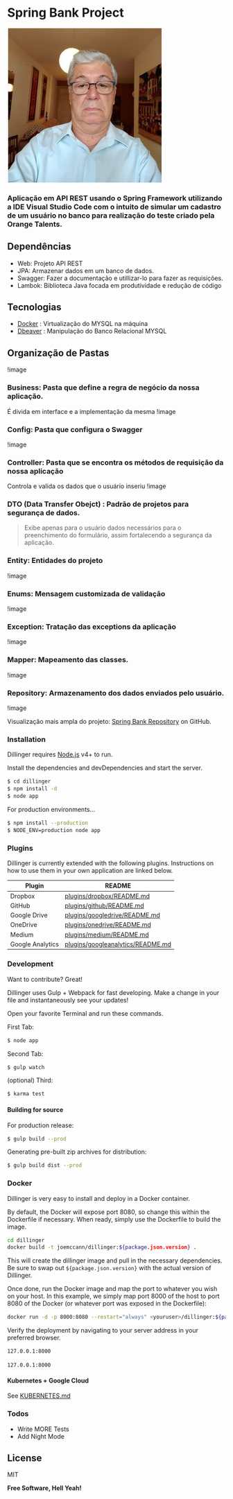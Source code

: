 # Spring Bank Project
![alt text](https://github.com/luizfelipebraga/SpringBankProject/blob/main/testegit.jpg?raw=true)


   ### Aplicação em API REST usando o Spring Framework utilizando a IDE Visual Studio Code com o intuito de simular um cadastro de um usuário no banco para realização do teste criado pela Orange Talents.

   ## Dependências

- Web: Projeto API REST
- JPA: Armazenar dados em um banco de dados.
- Swagger: Fazer a documentação  e utillizar-lo para fazer as requisições.
- Lambok: Biblioteca Java focada em produtividade e redução de código

## Tecnologias

  * [Docker] : Virtualização do MYSQL na máquina
  * [Dbeaver] : Manipulação do Banco Relacional MYSQL

## Organização de Pastas
!image
  
  ### Business: Pasta que define a regra de negócio da nossa aplicação.
  É divida em  interface e a implementação da mesma
  !image

  ### Config: Pasta que configura o Swagger
  !image

  ### Controller: Pasta que se encontra os métodos de requisição da nossa aplicação 
  Controla e valida os dados que o usuário inseriu
  !image

  ### DTO (Data Transfer Obejct) : Padrão de projetos para segurança de dados.

> Exibe apenas para o usuário dados necessários para o preenchimento do formulário, assim fortalecendo a segurança da aplicação. 

### Entity: Entidades do projeto
!image

### Enums: Mensagem customizada de validação
!image
### Exception: Tratação das exceptions da aplicação
!image

### Mapper: Mapeamento das classes.
!image
### Repository: Armazenamento dos dados enviados pelo usuário.
!image

Visualização mais ampla do projeto: [Spring Bank Repository][luizfelipebraga]
 on GitHub.

### Installation

Dillinger requires [Node.js](https://nodejs.org/) v4+ to run.

Install the dependencies and devDependencies and start the server.

```sh
$ cd dillinger
$ npm install -d
$ node app
```

For production environments...

```sh
$ npm install --production
$ NODE_ENV=production node app
```

### Plugins

Dillinger is currently extended with the following plugins. Instructions on how to use them in your own application are linked below.

| Plugin | README |
| ------ | ------ |
| Dropbox | [plugins/dropbox/README.md][PlDb] |
| GitHub | [plugins/github/README.md][PlGh] |
| Google Drive | [plugins/googledrive/README.md][PlGd] |
| OneDrive | [plugins/onedrive/README.md][PlOd] |
| Medium | [plugins/medium/README.md][PlMe] |
| Google Analytics | [plugins/googleanalytics/README.md][PlGa] |


### Development

Want to contribute? Great!

Dillinger uses Gulp + Webpack for fast developing.
Make a change in your file and instantaneously see your updates!

Open your favorite Terminal and run these commands.

First Tab:
```sh
$ node app
```

Second Tab:
```sh
$ gulp watch
```

(optional) Third:
```sh
$ karma test
```
#### Building for source
For production release:
```sh
$ gulp build --prod
```
Generating pre-built zip archives for distribution:
```sh
$ gulp build dist --prod
```
### Docker
Dillinger is very easy to install and deploy in a Docker container.

By default, the Docker will expose port 8080, so change this within the Dockerfile if necessary. When ready, simply use the Dockerfile to build the image.

```sh
cd dillinger
docker build -t joemccann/dillinger:${package.json.version} .
```
This will create the dillinger image and pull in the necessary dependencies. Be sure to swap out `${package.json.version}` with the actual version of Dillinger.

Once done, run the Docker image and map the port to whatever you wish on your host. In this example, we simply map port 8000 of the host to port 8080 of the Docker (or whatever port was exposed in the Dockerfile):

```sh
docker run -d -p 8000:8080 --restart="always" <youruser>/dillinger:${package.json.version}
```

Verify the deployment by navigating to your server address in your preferred browser.

```sh
127.0.0.1:8000
```
``
127.0.0.1:8000
``

#### Kubernetes + Google Cloud

See [KUBERNETES.md](https://github.com/joemccann/dillinger/blob/master/KUBERNETES.md)


### Todos

 - Write MORE Tests
 - Add Night Mode

License
----

MIT


**Free Software, Hell Yeah!**

[//]: # (These are reference links used in the body of this note and get stripped out when the markdown processor does its job. There is no need to format nicely because it shouldn't be seen. Thanks SO - http://stackoverflow.com/questions/4823468/store-comments-in-markdown-syntax)


   [luizfelipebraga]: <https://github.com/luizfelipebraga/SpringBankProject>
   [git-repo-url]: <https://github.com/joemccann/dillinger.git>
   [john gruber]: <http://daringfireball.net>
   [df1]: <http://daringfireball.net/projects/markdown/>
   [markdown-it]: <https://github.com/markdown-it/markdown-it>
   [Ace Editor]: <http://ace.ajax.org>
   [node.js]: <http://nodejs.org>
   [Twitter Bootstrap]: <http://twitter.github.com/bootstrap/>
   [jQuery]: <http://jquery.com>
   [@tjholowaychuk]: <http://twitter.com/tjholowaychuk>
   [express]: <http://expressjs.com>
   [AngularJS]: <http://angularjs.org>
   [Gulp]: <http://gulpjs.com>
   [Docker]: <http://docker.com>
   [Dbeaver]: <http://Dbeaver.com>

   [PlDb]: <https://github.com/joemccann/dillinger/tree/master/plugins/dropbox/README.md>
   [PlGh]: <https://github.com/joemccann/dillinger/tree/master/plugins/github/README.md>
   [PlGd]: <https://github.com/joemccann/dillinger/tree/master/plugins/googledrive/README.md>
   [PlOd]: <https://github.com/joemccann/dillinger/tree/master/plugins/onedrive/README.md>
   [PlMe]: <https://github.com/joemccann/dillinger/tree/master/plugins/medium/README.md>
   [PlGa]: <https://github.com/RahulHP/dillinger/blob/master/plugins/googleanalytics/README.md>
